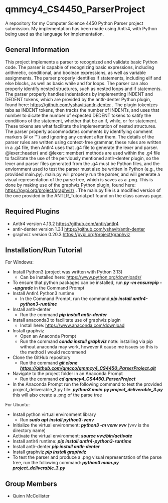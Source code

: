 # qmmcy4_CS4450_ParserProject
A repository for my Computer Science 4450 Python Parser project submission. My implementation has been made using Antlr4, with Python being used as the language for implementation. 
## General Information
This project implements a parser to recognized and validate basic Python code. The parser is capable of recognizing basic expressions, including arithmetic, conditional, and boolean expressions, as well as variable assignments. The parser properly identifies if statements, including elif and else blocks, as well as basic while and for loops. The parser can also properly identify nested structures, such as nested loops and if statements. The parser properly handles indentations by implementing INDENT and DEDENT tokens, which are provided by the antlr-denter Python plugin, found here: https://github.com/yshavit/antlr-denter . The plugin tokenizes tabs as INDENT tokens, then tracks the number of INDENTs, and uses that number to dicate the number of expected DEDENT tokens to satify the conditions of the statement, whether that be an if, while, or for statement. These tokens are what facilitate the implementation of nested structures. The parser properly accommodates comments by identifying comment markers (# or ''') and ignoring any content after them. The details of the parser rules are written using context-free grammar, these rules are written in a .g4 file, then Antlr4 uses that .g4 file to generate the lexer and parser. @lexer::header{ and @lexer::member{ methods are used within the .g4 file to facilitate the use of the perviously mentioned antlr-denter plugin, so the lexer and parser files generated from the .g4 must be Python files, and the enviornment used to test the parser must also be written in Python (e.g., the provided main.py). main.py will properly run the parser, and will generate a visual representation of the parse tree, which is saves as a .png. This is done by making use of the graphviz Python plugin, found here: https://pypi.org/project/graphviz/ . The main.py file is a modified version of the one provided in the ANTLR_Tutorial.pdf found on the class canvas page. 
## Required Plugins
* Antlr4 version 4.13.2 https://github.com/antlr/antlr4
* antlr-denter version 1.3.1 https://github.com/yshavit/antlr-denter
* graphviz version 0.20.3 https://pypi.org/project/graphviz
## Installation/Run Tutorial
For Windows:
* Install Python3 (project was written with Python 3.13)
  * Can be installed here: https://www.python.org/downloads/
* To ensure that python packages can be installed, run ***py -m ensurepip --upgrade*** in the Command Prompt
* Install Antlr4 Python3 runtime
  * In the Command Prompt, run the command ***pip install antlr4-python3-runtime***
* Install antlr-denter
  * Run the command ***pip install antlr-denter***
* Install anaconda3 to facilitate use of graphviz plugin
  * Install here: https://www.anaconda.com/download 
* Install graphviz
  * Open an Anaconda Prompt
  * Run the command ***conda install graphviz*** note: installing via pip without anaconda may work, however it cause me issues so this is the method I would recommend
* Clone the GitHub repository
  * Run the command ***git clone https://github.com/qmcco/qmmcy4_CS4450_ParserProject.git***
* Navigate to the project folder in an Anaconda Prompt
  * Run the command ***cd qmmcy4_CS4450_ParserProject***
* In the Anaconda Prompt run the following command to test the provided project_deliverable_3.py file: ***python3 main.py project_deliverable_3.py*** this will also create a .png of the parse tree

For Ubuntu:
* Install python virtual environment library
  * Run ***sudo apt install python3-venv***
* Initialize the virtual environment: ***python3 -m venv vvv*** (vvv is the directory name)
* Activate the virtual environment: ***source vvv/bin/activate***
* Install antlr4 runtime: ***pip install antlr4-python3-runtime***
* Install antlr-denter ***pip install antlr-denter***
* Install graphviz ***pip install graphviz***
* To test the parser and produce a .png visual representation of the parse tree, run the following command: ***python3 main.py project_deliverable_3.py***

## Group Members
* Quinn McCollister
